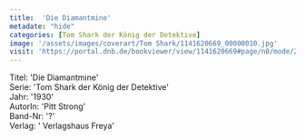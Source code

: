 ```yaml
---
title:  'Die Diamantmine'
metadate: "hide"
categories: [Tom Shark der König der Detektive]
image: '/assets/images/coverart/Tom Shark/1141620669_00000010.jpg'
visit: 'https://portal.dnb.de/bookviewer/view/1141620669#page/n0/mode/2up'
---
```

Titel: 'Die Diamantmine' <br>
Serie: 'Tom Shark der König der Detektive' <br>
Jahr: '1930' <br>
AutorIn: 'Pitt Strong' <br>
Band-Nr: '?' <br>
Verlag: ' Verlagshaus Freya'